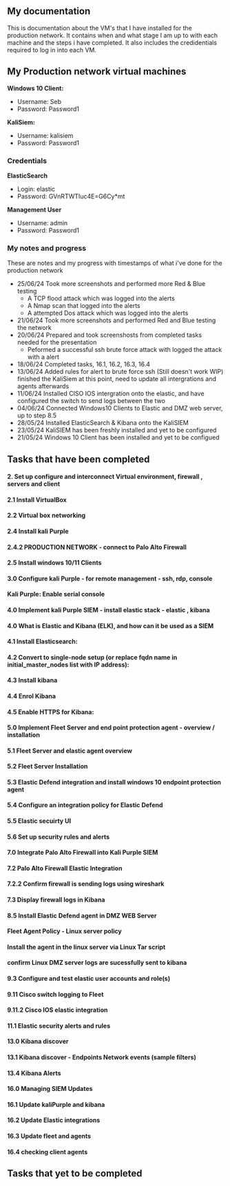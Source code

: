 ## My documentation
This is documentation about the VM's that I have installed for the production network. It contains when and what stage I am up to with each machine and the steps i have completed. It also includes the credidentials required to log in into each VM.

## My Production network virtual machines

**Windows 10 Client:**
  - Username: Seb
  - Password: Password1

**KaliSiem:**
  - Username: kalisiem
  - Password: Password1

### Credentials
  **ElasticSearch**
  - Login: elastic
  - Password: GVnRTWTIuc4E=G6Cy*mt

  **Management User**
  - Username: admin
  - Password: Password1


### My notes and progress
These are notes and my progress with timestamps of what i've done for the production network
  - 25/06/24 Took more screenshots and performed more Red & Blue testing
    - A TCP flood attack which was logged into the alerts
    - A Nmap scan that logged into the alerts
    - A attempted Dos attack which was logged into the alerts
  - 21/06/24 Took more screenshots and performed Red and Blue testing the network
  - 20/06/24 Prepared and took screenshosts from completed tasks needed for the presentation
    - Peformed a successful ssh brute force attack with logged the attack with a alert
  - 18/06/24 Completed tasks, 16.1, 16.2, 16.3, 16.4
  - 13/06/24 Added rules for alert to brute force ssh (Still doesn't work WIP) finished the KaliSiem at this point, need to update all intergrations and agents afterwards
  - 11/06/24 Installed CISO IOS intergration onto the elastic, and have configured the switch to send logs between the two
  - 04/06/24 Connected Windows10 Clients to Elastic and DMZ web server, up to step 8.5
  - 28/05/24 Installed ElasticSearch & Kibana onto the KaliSIEM
  - 23/05/24	KaliSIEM has been freshly installed and yet to be configured
  - 21/05/24	Windows 10 Client has been installed and yet to be configued


## Tasks that have been completed
#### 2. Set up configure and interconnect Virtual environment, firewall , servers and client
#### 2.1 Install VirtualBox
#### 2.2 Virtual box networking
#### 2.4 Install kali Purple
#### 2.4.2 PRODUCTION NETWORK - connect to Palo Alto Firewall
#### 2.5 Install windows 10/11 Clients
#### 3.0 Configure kali Purple - for remote management - ssh, rdp, console
#### Kali Purple: Enable serial console 
#### 4.0 Implement kali Purple SIEM - install elastic stack - elastic , kibana
#### 4.0 What is Elastic and Kibana (ELK), and how can it be used as a SIEM
#### 4.1 Install Elasticsearch:  
#### 4.2 Convert to single-node setup (or replace fqdn name in initial_master_nodes list with IP address):  
#### 4.3 Install kibana
#### 4.4 Enrol Kibana
#### 4.5 Enable HTTPS for Kibana: 
#### 5.0 Implement Fleet Server and end point protection agent - overview / installation
#### 5.1 Fleet Server and elastic agent overview 
#### 5.2 Fleet Server Installation 
#### 5.3 Elastic Defend integration and install windows 10 endpoint protection agent
#### 5.4 Configure an integration policy for Elastic Defend
#### 5.5 Elastic secuirty UI  
#### 5.6 Set up security rules and alerts
#### 7.0 Integrate Palo Alto Firewall into Kali Purple SIEM  
#### 7.2 Palo Alto Firewall Elastic Integration
#### 7.2.2 Confirm firewall is sending logs using wireshark
#### 7.3 Display firewall logs in Kibana 
#### 8.5 Install Elastic Defend agent in DMZ WEB Server  
#### Fleet Agent Policy - Linux server policy
#### Install the agent in the linux server via Linux Tar script 
#### confirm Linux DMZ server logs are sucessfully sent to kibana 
#### 9.3 Configure and test elastic user accounts and role(s)
#### 9.11 Cisco switch logging to Fleet
#### 9.11.2  Cisco IOS elastic integration
#### 11.1 Elastic security alerts and rules
#### 13.0 Kibana discover
#### 13.1 Kibana discover - Endpoints Network events  (sample filters)
#### 13.4 Kibana Alerts
#### 16.0 Managing SIEM Updates
#### 16.1 Update kaliPurple and kibana
#### 16.2 Update Elastic integrations
#### 16.3 Update fleet and agents
#### 16.4 checking client agents
## Tasks that yet to be completed
